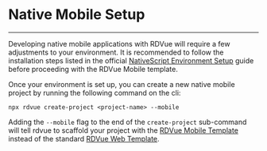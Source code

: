 # Native Mobile Setup
---

Developing native mobile applications with RDVue will require a few adjustments to your environment. It is recommended to follow the installation steps listed in the official [NativeScript Environment Setup](https://docs.nativescript.org/environment-setup.html) guide before proceeding with the RDVue Mobile template.

Once your environment is set up, you can create a new native mobile project by running the following command on the cli:

```shell
npx rdvue create-project <project-name> --mobile
```

Adding the `--mobile` flag to the end of the `create-project` sub-command will tell rdvue to scaffold your project with the [RDVue Mobile Template](https://github.com/realdecoy/rdvue-mobile-template) instead of the standard [RDVue Web Template](https://github.com/realdecoy/rdvue-template).